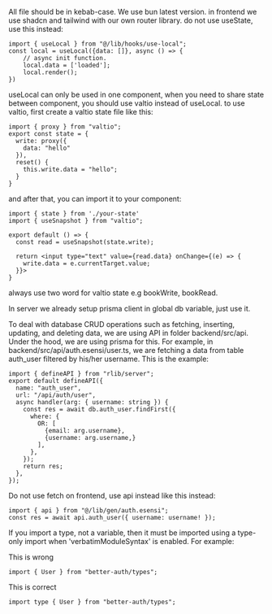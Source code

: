 All file should be in kebab-case. We use bun latest version. in frontend we use shadcn and tailwind with our own router library. do not use useState, use this instead:

```
import { useLocal } from "@/lib/hooks/use-local";
const local = useLocal({data: []}, async () => {
    // async init function.
    local.data = ['loaded'];
    local.render();
})
```

useLocal can only be used in one component, when you need to share state between component, you should use valtio instead of useLocal. to use valtio, first create a valtio state file like this:

```
import { proxy } from "valtio";
export const state = {
  write: proxy({
    data: "hello"
  }),
  reset() {
    this.write.data = "hello";
  }
}
```

and after that, you can import it to your component:

```
import { state } from './your-state'
import { useSnapshot } from "valtio";

export default () => {
  const read = useSnapshot(state.write);

  return <input type="text" value={read.data} onChange={(e) => {
    write.data = e.currentTarget.value;
  }}>
}
```

always use two word for valtio state e.g bookWrite, bookRead.

In server we already setup prisma client in global db variable, just use it.

To deal with database CRUD operations such as fetching, inserting, updating, and deleting data, we are using API in folder backend/src/api. Under the hood, we are using prisma for this. For example, in backend/src/api/auth.esensi/user.ts, we are fetching a data from table auth_user filtered by his/her username. This is the example:

```
import { defineAPI } from "rlib/server";
export default defineAPI({
  name: "auth_user",
  url: "/api/auth/user",
  async handler(arg: { username: string }) {
    const res = await db.auth_user.findFirst({
      where: {
        OR: [
          {email: arg.username},
          {username: arg.username,}
        ],
      },
    });
    return res;
  },
});

```
Do not use fetch on frontend, use api instead like this instead:

```
import { api } from "@/lib/gen/auth.esensi";
const res = await api.auth_user({ username: username! });
```

If you import a type, not a variable, then it must be imported using a type-only import when 'verbatimModuleSyntax' is enabled. For example:

This is wrong
```
import { User } from "better-auth/types";
```

This is correct
```
import type { User } from "better-auth/types";
```
